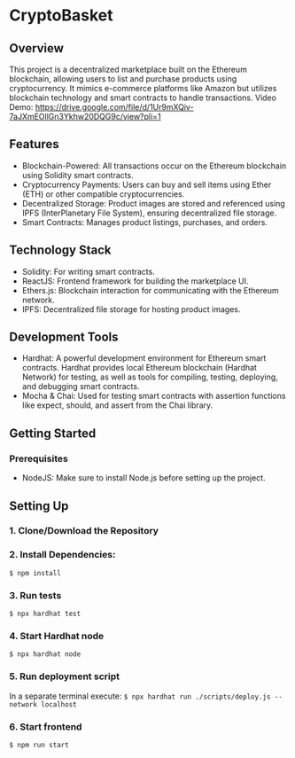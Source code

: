 # CryptoBasket

## Overview
This project is a decentralized marketplace built on the Ethereum blockchain, allowing users to list and purchase products using cryptocurrency. It mimics e-commerce platforms like Amazon but utilizes blockchain technology and smart contracts to handle transactions. Video Demo: https://drive.google.com/file/d/1Ur9mXQiv-7aJXmEOllGn3Ykhw20DQG9c/view?pli=1

## Features
- Blockchain-Powered: All transactions occur on the Ethereum blockchain using Solidity smart contracts.
- Cryptocurrency Payments: Users can buy and sell items using Ether (ETH) or other compatible cryptocurrencies.
- Decentralized Storage: Product images are stored and referenced using IPFS (InterPlanetary File System), ensuring decentralized file storage.
- Smart Contracts: Manages product listings, purchases, and orders.

## Technology Stack
- Solidity: For writing smart contracts.
- ReactJS: Frontend framework for building the marketplace UI.
- Ethers.js: Blockchain interaction for communicating with the Ethereum network.
- IPFS: Decentralized file storage for hosting product images.

## Development Tools
- Hardhat: A powerful development environment for Ethereum smart contracts. Hardhat provides local Ethereum blockchain (Hardhat Network) for testing, as well as tools for compiling, testing, deploying, and debugging smart contracts.
- Mocha & Chai: Used for testing smart contracts with assertion functions like expect, should, and assert from the Chai library.

## Getting Started
### Prerequisites
- NodeJS: Make sure to install Node.js before setting up the project.

## Setting Up
### 1. Clone/Download the Repository

### 2. Install Dependencies:
`$ npm install`

### 3. Run tests
`$ npx hardhat test`

### 4. Start Hardhat node
`$ npx hardhat node`

### 5. Run deployment script
In a separate terminal execute:
`$ npx hardhat run ./scripts/deploy.js --network localhost`

### 6. Start frontend
`$ npm run start`
